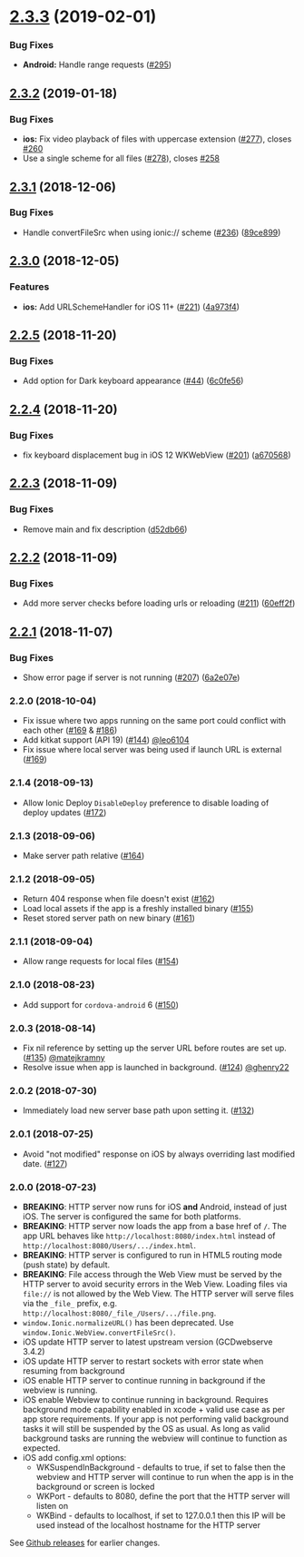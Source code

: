 # [2.3.3](https://github.com/ionic-team/cordova-plugin-ionic-webview/compare/v2.3.2...v2.3.3) (2019-02-01)


### Bug Fixes

* **Android:** Handle range requests ([#295](https://github.com/ionic-team/cordova-plugin-ionic-webview/pull/295))

## [2.3.2](https://github.com/ionic-team/cordova-plugin-ionic-webview/compare/v2.3.1...v2.3.2) (2019-01-18)


### Bug Fixes

* **ios:** Fix video playback of files with uppercase extension ([#277](https://github.com/ionic-team/cordova-plugin-ionic-webview/pull/277)), closes [#260](https://github.com/ionic-team/cordova-plugin-ionic-webview/issues/260)
* Use a single scheme for all files ([#278](https://github.com/ionic-team/cordova-plugin-ionic-webview/pull/278)), closes [#258](https://github.com/ionic-team/cordova-plugin-ionic-webview/issues/258)



## [2.3.1](https://github.com/ionic-team/cordova-plugin-ionic-webview/compare/v2.3.0...v2.3.1) (2018-12-06)


### Bug Fixes

* Handle convertFileSrc when using ionic:// scheme ([#236](https://github.com/ionic-team/cordova-plugin-ionic-webview/issues/236)) ([89ce899](https://github.com/ionic-team/cordova-plugin-ionic-webview/commit/89ce899))

## [2.3.0](https://github.com/ionic-team/cordova-plugin-ionic-webview/compare/v2.2.5...v2.3.0) (2018-12-05)


### Features

* **ios:** Add URLSchemeHandler for iOS 11+ ([#221](https://github.com/ionic-team/cordova-plugin-ionic-webview/issues/221)) ([4a973f4](https://github.com/ionic-team/cordova-plugin-ionic-webview/commit/4a973f4))

## [2.2.5](https://github.com/ionic-team/cordova-plugin-ionic-webview/compare/v2.2.4...v2.2.5) (2018-11-20)


### Bug Fixes

* Add option for Dark keyboard appearance ([#44](https://github.com/ionic-team/cordova-plugin-ionic-webview/issues/44)) ([6c0fe56](https://github.com/ionic-team/cordova-plugin-ionic-webview/commit/6c0fe56))

## [2.2.4](https://github.com/ionic-team/cordova-plugin-ionic-webview/compare/v2.2.3...v2.2.4) (2018-11-20)


### Bug Fixes

* fix keyboard displacement bug in iOS 12 WKWebView ([#201](https://github.com/ionic-team/cordova-plugin-ionic-webview/issues/201)) ([a670568](https://github.com/ionic-team/cordova-plugin-ionic-webview/commit/a670568))

## [2.2.3](https://github.com/ionic-team/cordova-plugin-ionic-webview/compare/v2.2.2...v2.2.3) (2018-11-09)


### Bug Fixes

* Remove main and fix description ([d52db66](https://github.com/ionic-team/cordova-plugin-ionic-webview/commit/d52db66))

## [2.2.2](https://github.com/ionic-team/cordova-plugin-ionic-webview/compare/v2.2.1...v2.2.2) (2018-11-09)

### Bug Fixes

* Add more server checks before loading urls or reloading ([#211](https://github.com/ionic-team/cordova-plugin-ionic-webview/issues/211)) ([60eff2f](https://github.com/ionic-team/cordova-plugin-ionic-webview/commit/60eff2f))

## [2.2.1](https://github.com/ionic-team/cordova-plugin-ionic-webview/compare/v2.2.0...v2.2.1) (2018-11-07)


### Bug Fixes

* Show error page if server is not running ([#207](https://github.com/ionic-team/cordova-plugin-ionic-webview/issues/207)) ([6a2e07e](https://github.com/ionic-team/cordova-plugin-ionic-webview/commit/6a2e07e))

<a name="2.2.0"></a>
### 2.2.0 (2018-10-04)

* Fix issue where two apps running on the same port could conflict with each other ([#169](https://github.com/ionic-team/cordova-plugin-ionic-webview/issues/165) & [#186](https://github.com/ionic-team/cordova-plugin-ionic-webview/pull/186))
* Add kitkat support (API 19) ([#144](https://github.com/ionic-team/cordova-plugin-ionic-webview/pull/144)) [@leo6104](https://github.com/leo6104)
* Fix issue where local server was being used if launch URL is external ([#169](https://github.com/ionic-team/cordova-plugin-ionic-webview/pull/169))

<a name="2.1.4"></a>
### 2.1.4 (2018-09-13)

* Allow Ionic Deploy `DisableDeploy` preference to disable loading of deploy updates ([#172](https://github.com/ionic-team/cordova-plugin-ionic-webview/pull/172))

<a name="2.1.3"></a>
### 2.1.3 (2018-09-06)

* Make server path relative ([#164](https://github.com/ionic-team/cordova-plugin-ionic-webview/pull/164))

<a name="2.1.2"></a>
### 2.1.2 (2018-09-05)

* Return 404 response when file doesn't exist ([#162](https://github.com/ionic-team/cordova-plugin-ionic-webview/pull/162))
* Load local assets if the app is a freshly installed binary ([#155](https://github.com/ionic-team/cordova-plugin-ionic-webview/pull/155))
* Reset stored server path on new binary ([#161](https://github.com/ionic-team/cordova-plugin-ionic-webview/pull/161))

<a name="2.1.1"></a>
### 2.1.1 (2018-09-04)

* Allow range requests for local files ([#154](https://github.com/ionic-team/cordova-plugin-ionic-webview/pull/154))

<a name="2.1.0"></a>
### 2.1.0 (2018-08-23)

* Add support for `cordova-android` 6 ([#150](https://github.com/ionic-team/cordova-plugin-ionic-webview/pull/150))

<a name="2.0.3"></a>
### 2.0.3 (2018-08-14)

* Fix nil reference by setting up the server URL before routes are set up. ([#135](https://github.com/ionic-team/cordova-plugin-ionic-webview/pull/135)) [@matejkramny](https://github.com/matejkramny)
* Resolve issue when app is launched in background. ([#124](https://github.com/ionic-team/cordova-plugin-ionic-webview/pull/124)) [@ghenry22](https://github.com/ghenry22)

<a name="2.0.2"></a>
### 2.0.2 (2018-07-30)

* Immediately load new server base path upon setting it. ([#132](https://github.com/ionic-team/cordova-plugin-ionic-webview/pull/132))

<a name="2.0.1"></a>
### 2.0.1 (2018-07-25)

* Avoid "not modified" response on iOS by always overriding last modified date. ([#127](https://github.com/ionic-team/cordova-plugin-ionic-webview/pull/127))

<a name="2.0.0"></a>
### 2.0.0 (2018-07-23)

* **BREAKING**: HTTP server now runs for iOS **and** Android, instead of just iOS. The server is configured the same for both platforms.
* **BREAKING**: HTTP server now loads the app from a base href of `/`. The app URL behaves like `http://localhost:8080/index.html` instead of `http://localhost:8080/Users/.../index.html`.
* **BREAKING**: HTTP server is configured to run in HTML5 routing mode (push state) by default.
* **BREAKING**: File access through the Web View must be served by the HTTP server to avoid security errors in the Web View. Loading files via `file://` is not allowed by the Web View. The HTTP server will serve files via the `_file_` prefix, e.g. `http://localhost:8080/_file_/Users/.../file.png`.
* `window.Ionic.normalizeURL()` has been deprecated. Use `window.Ionic.WebView.convertFileSrc()`.
* iOS update HTTP server to latest upstream version (GCDwebserve 3.4.2)
* iOS update HTTP server to restart sockets with error state when resuming from background
* iOS enable HTTP server to continue running in background if the webview is running.
* iOS enable Webview to continue running in background. Requires background mode capability enabled in xcode + valid use case as per app store requirements. If your app is not performing valid background tasks it will still be suspended by the OS as usual. As long as valid background tasks are running the webview will continue to function as expected.
* iOS add config.xml options:
    * WKSuspendInBackground - defaults to true, if set to false then the webview and HTTP server will continue to run when the app is in the background or screen is locked
    * WKPort - defaults to 8080, define the port that the HTTP server will listen on
    * WKBind - defaults to localhost, if set to 127.0.0.1 then this IP will be used instead of the localhost hostname for the HTTP server

See [Github releases](https://github.com/ionic-team/cordova-plugin-ionic-webview/releases) for earlier changes.
